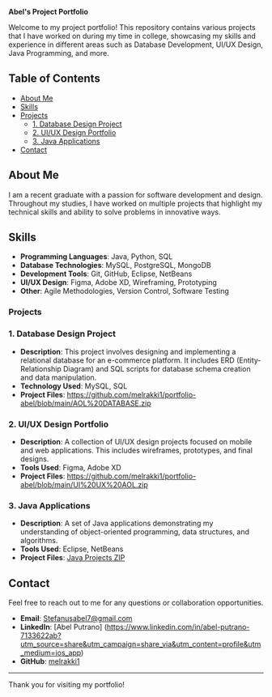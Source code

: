 **Abel's Project Portfolio**

Welcome to my project portfolio! This repository contains various projects that I have worked on during my time in college, showcasing my skills and experience in different areas such as Database Development, UI/UX Design, Java Programming, and more.
## Table of Contents
- [About Me](#about-me)
- [Skills](#skills)
- [Projects](#projects)
  - [1. Database Design Project](#1-database-design-project)
  - [2. UI/UX Design Portfolio](#2-uiux-design-portfolio)
  - [3. Java Applications](#3-java-applications)
- [Contact](#contact)
  
## About Me
I am a recent graduate with a passion for software development and design. Throughout my studies, I have worked on multiple projects that highlight my technical skills and ability to solve problems in innovative ways.
## Skills
- **Programming Languages**: Java, Python, SQL
- **Database Technologies**: MySQL, PostgreSQL, MongoDB
- **Development Tools**: Git, GitHub, Eclipse, NetBeans
- **UI/UX Design**: Figma, Adobe XD, Wireframing, Prototyping
- **Other**: Agile Methodologies, Version Control, Software Testing
  
### Projects

### 1. Database Design Project
- **Description**: This project involves designing and implementing a relational database for an e-commerce platform. It includes ERD (Entity-Relationship Diagram) and SQL scripts for database schema creation and data manipulation.
- **Technology Used**: MySQL, SQL
- **Project Files**: https://github.com/melrakki1/portfolio-abel/blob/main/AOL%20DATABASE.zip
  
### 2. UI/UX Design Portfolio
- **Description**: A collection of UI/UX design projects focused on mobile and web applications. This includes wireframes, prototypes, and final designs.
- **Tools Used**: Figma, Adobe XD
- **Project Files**: https://github.com/melrakki1/portfolio-abel/blob/main/UI%20UX%20AOL.zip

### 3. Java Applications
- **Description**: A set of Java applications demonstrating my understanding of object-oriented programming, data structures, and algorithms.
- **Tools Used**: Eclipse, NetBeans
- **Project Files**: [Java Projects ZIP](link-to-zip-file)

## Contact
Feel free to reach out to me for any questions or collaboration opportunities.

- **Email**: Stefanusabel7@gmail.com
- **LinkedIn**: [Abel Putrano] (https://www.linkedin.com/in/abel-putrano-7133622ab?utm_source=share&utm_campaign=share_via&utm_content=profile&utm_medium=ios_app)
- **GitHub**: [melrakki1](https://github.com/melrakki1)

---

Thank you for visiting my portfolio!
